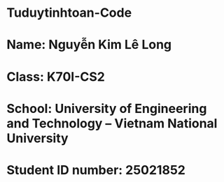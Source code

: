 # Tuduytinhtoan-Code
# Name: Nguyễn Kim Lê Long
# Class: K70I-CS2
# School: University of Engineering and Technology – Vietnam National University
# Student ID number: 25021852
